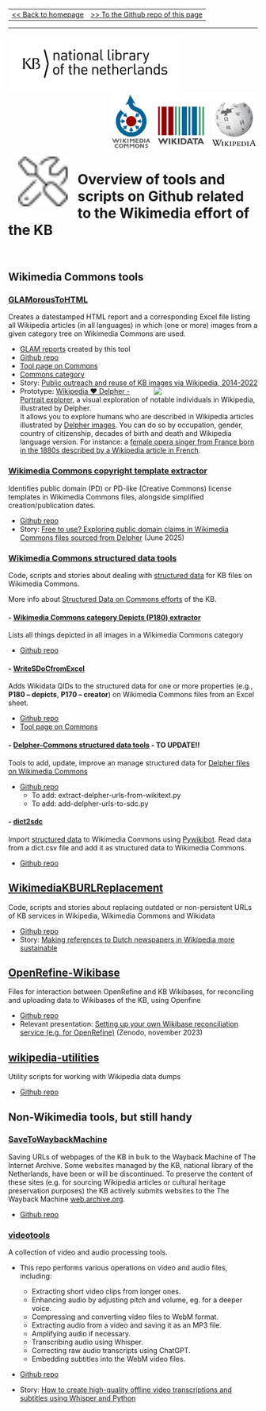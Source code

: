 <table width="100%" border="0"><tr><td align="left">
<a href="https://kbnlwikimedia.github.io/"><< Back to homepage</a>
</td><td align="right">
<a href="https://github.com/KBNLwikimedia/kbnlwikimedia.github.io" target="_blank">>> To the Github repo of this page</a>
</td></tr></table>
<hr/>

<img src="../media/KB_Nationale-Bibliotheek_Logo_RGB-Zwart-EN.png" width="350" hspace="0" align="left"/>
<img src="../media/wikimedia-logos.png" align="right" width="300" hspace="0" align="left"/>
<br clear="all"/>

<img src="../media/screwdriver-wrench.svg" align="left" width="100" hspace="20" vspace="10"/>

# Overview of tools and scripts on Github related to the Wikimedia effort of the KB
<br clear="all"/>

## Wikimedia Commons tools

### [GLAMorousToHTML](https://kbnlwikimedia.github.io/GLAMorousToHTML/)
Creates a datestamped HTML report and a corresponding Excel file listing all Wikipedia articles (in all languages) in which (one or more) images from a given category tree on Wikimedia Commons are used. 
* [GLAM reports](https://kbnlwikimedia.github.io/GLAMorousToHTML/reports/reports.html) created by this tool
* [Github repo](https://github.com/KBNLwikimedia/GLAMorousToHTML)
* [Tool page on Commons](https://commons.wikimedia.org/wiki/Commons:GLAMorousToHTML)
* [Commons category](https://commons.wikimedia.org/wiki/Category:GLAMorousToHTML)
* Story: [Public outreach and reuse of KB images via Wikipedia, 2014-2022](https://kbnlwikimedia.github.io/GLAMorousToHTML/stories/Public%20outreach%20and%20reuse%20of%20KB%20images%20via%20Wikipedia%2C%202014-2022.html)
* <a href="https://kbnlwikimedia.github.io/GLAMorousToHTML/extras/delpher_humans_q5_gallery.html" target="_blank"><image src="https://kbnlwikimedia.github.io/GLAMorousToHTML/extras/media/wikipedia-delpher-portrait-explorer_20250912.jpg" hspace="10" align="right" width="200"/></a>
Prototype: [Wikipedia ❤️ Delpher - Portrait explorer](https://kbnlwikimedia.github.io/GLAMorousToHTML/extras/delpher_humans_q5_gallery.html), a visual exploration of notable individuals in Wikipedia, illustrated by Delpher.<br/>
 It allows you to explore humans who are described in Wikipedia articles illustrated by [Delpher images](https://commons.wikimedia.org/wiki/Category:Media_from_Delpher). You can do so by occupation, gender, country of citizenship, decades of birth and death and Wikipedia language version. For instance: a [female opera singer from France born in the 1880s described by a Wikipedia article in French](https://kbnlwikimedia.github.io/GLAMorousToHTML/extras/delpher_humans_q5_gallery.html?page=1&sort=name_asc&country=Q142&gender=Q6581072&occ=Q2865819&dob=1880&pc=fr).<br/>

### [Wikimedia Commons copyright template extractor](https://kbnlwikimedia.github.io/wikimedia-commons_copyright-templates/)
Identifies public domain (PD) or PD-like (Creative Commons) license templates in Wikimedia Commons files, alongside simplified creation/publication dates.
* [Github repo](https://github.com/KBNLwikimedia/wikimedia-commons_copyright-templates/)
* Story: [Free to use? Exploring public domain claims in Wikimedia Commons files sourced from Delpher](https://kbnlwikimedia.github.io/wikimedia-commons_copyright-templates/stories/Free%20to%20use%20-%20Exploring%20public%20domain%20claims%20in%20Wikimedia%20Commons%20files%20sourced%20from%20Delpher.html) (June 2025)

### [Wikimedia Commons structured data tools](https://github.com/KBNLwikimedia/SDoC)
Code, scripts and stories about dealing with [structured data](https://commons.wikimedia.org/wiki/Commons:Structured_data) for KB files on Wikimedia Commons.

More info about [Structured Data on Commons efforts](https://commons.wikimedia.org/wiki/Commons:Koninklijke_Bibliotheek/SDoC) of the KB.

#### - [Wikimedia Commons category Depicts (P180) extractor](https://github.com/KBNLwikimedia/SDoC/tree/main/wmc-category-depicts-extractor)
Lists all things depicted in all images in a Wikimedia Commons category 
* [Github repo](https://github.com/KBNLwikimedia/SDoC/tree/main/wmc-category-depicts-extractor)

#### - [WriteSDoCfromExcel](https://github.com/KBNLwikimedia/SDoC/tree/main/writeSDoCfromExcel)
Adds Wikidata QIDs to the structured data for one or more properties (e.g., **P180 – depicts**, **P170 – creator**) on Wikimedia Commons files from an Excel sheet.
* [Github repo](https://github.com/KBNLwikimedia/SDoC/tree/main/writeSDoCfromExcel)
* [Tool page on Commons](https://commons.wikimedia.org/wiki/Commons:WriteSDoCfromExcel)

#### - [Delpher-Commons structured data tools](https://github.com/KBNLwikimedia/SDoC/tree/main/delpher-urls-from-wikitext-to-sdc) - TO UPDATE!!
Tools to add, update, improve an manage structured data for [Delpher files on Wikimedia Commons](https://commons.wikimedia.org/wiki/Category:Media_from_Delpher)
* [Github repo](https://github.com/KBNLwikimedia/SDoC/tree/main/delpher-urls-from-wikitext-to-sdc)
  - To add: extract-delpher-urls-from-wikitext.py
  - To add: add-delpher-urls-to-sdc.py

#### - [dict2sdc](https://github.com/KBNLwikimedia/SDoC/tree/main/dict2sdc)
Import [structured data](https://commons.wikimedia.org/wiki/Commons:Structured_data) to Wikimedia Commons using [Pywikibot](https://www.mediawiki.org/wiki/Manual:Pywikibot). Read data from a dict.csv file and add it as structured data to Wikimedia Commons.
* [Github repo](https://github.com/KBNLwikimedia/SDoC/tree/main/dict2sdc)

## [WikimediaKBURLReplacement](https://kbnlwikimedia.github.io/WikimediaKBURLReplacement/)
Code, scripts and stories about replacing outdated or non-persistent URLs of KB services in Wikipedia, Wikimedia Commons and Wikidata
* [Github repo](https://github.com/KBNLwikimedia/WikimediaKBURLReplacement)
* Story: [Making references to Dutch newspapers in Wikipedia more sustainable](https://kbnlwikimedia.github.io/WikimediaKBURLReplacement/stories/Making%20references%20to%20Dutch%20newspapers%20in%20Wikipedia%20more%20sustainable.html)

## [OpenRefine-Wikibase](https://github.com/KBNLwikimedia/OpenRefine-Wikibase)
Files for interaction between OpenRefine and KB Wikibases, for reconciling and uploading data to Wikibases of the KB, using Openfine 
* [Github repo](https://github.com/KBNLwikimedia/OpenRefine-Wikibase)
* Relevant presentation: [Setting up your own Wikibase reconciliation service (e.g. for OpenRefine)](https://zenodo.org/record/10078805) (Zenodo, november 2023)

## [wikipedia-utilities](https://github.com/KBNLwikimedia/wikipedia-utils)
Utility scripts for working with Wikipedia data dumps 
* [Github repo](https://github.com/KBNLwikimedia/wikipedia-utils)

## Non-Wikimedia tools, but still handy

### [SaveToWaybackMachine](https://github.com/ookgezellig/SaveToWaybackMachine)
Saving URLs of webpages of the KB in bulk to the Wayback Machine of The Internet Archive. Some websites managed by the KB, national library of the Netherlands, have been or will be discontinued. To preserve the content of these sites (e.g. for sourcing Wikipedia articles or cultural heritage preservation purposes) the KB actively submits websites to the The Wayback Machine [web.archive.org](https://web.archive.org/).
* [Github repo](https://github.com/ookgezellig/SaveToWaybackMachine)

### [videotools](https://kbnlresearch.github.io/videotools/) 
A collection of video and audio processing tools. 
* This repo performs various operations on video and audio files, including:
  * Extracting short video clips from longer ones.
  * Enhancing audio by adjusting pitch and volume, eg. for a deeper voice.
  * Compressing and converting video files to WebM format.
  * Extracting audio from a video and saving it as an MP3 file.
  * Amplifying audio if necessary.
  * Transcribing audio using Whisper.
  * Correcting raw audio transcripts using ChatGPT.
  * Embedding subtitles into the WebM video files.

* [Github repo](https://github.com/KBNLresearch/videotools)
* Story: [How to create high-quality offline video transcriptions and subtitles using Whisper and Python](https://kbnlresearch.github.io/videotools/stories/How%20to%20create%20high-quality%20offline%20video%20transcriptions%20and%20subtitles%20using%20Whisper%20and%20Python.html)

